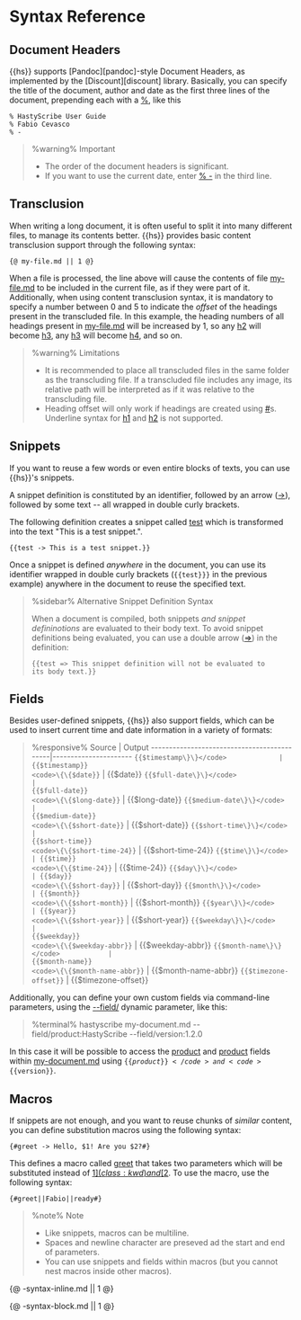 # Syntax Reference

## Document Headers

{{hs}} supports [Pandoc][pandoc]-style Document Headers, as implemented by the [Discount][discount] library. Basically, you can specify the title of the document, author and date as the first three lines of the document, prepending each with a [%](class:kwd), like this 

~~~
% HastyScribe User Guide
% Fabio Cevasco
% -
~~~

> %warning%
> Important
> 
>  * The order of the document headers is significant.
>  * If you want to use the current date, enter [% -](class:kwd) in the third line.

## Transclusion

When writing a long document, it is often useful to split it into many different files, to manage its contents better. {{hs}} provides basic content transclusion support through the following syntax:

<code>\{@ my-file.md || 1 @\}</code>

When a file is processed, the line above will cause the contents of file [my-file.md](class:file) to be included in the current file, as if they were part of it. Additionally, when using content transclusion syntax, it is mandatory to specify a number between 0 and 5 to indicate the _offset_ of the headings present in the transcluded file. In this example, the heading numbers of all headings present in [my-file.md](class:file) will be increased by 1, so any [h2](class:kwd) will become [h3](class:kwd), any [h3](class:kwd) will become [h4](class:kwd), and so on.

> %warning%
> Limitations
> 
> * It is recommended to place all transcluded files in the same folder as the transcluding file. If a transcluded file includes any image, its relative path will be interpreted as if it was relative to the transcluding file.
> * Heading offset will only work if headings are created using [#](class:kwd)s. Underline syntax for [h1](class:kwd) and [h2](class:kwd) is not supported.

## Snippets

If you want to reuse a few words or even entire blocks of texts, you can use {{hs}}'s snippets. 

A snippet definition is constituted by an identifier, followed by an arrow ([->](class:kwd)), followed by some text -- all wrapped in double curly brackets. 

The following definition creates a snippet called [test](class:kwd) which is transformed into the text "This is a test snippet.". 

<code>\{\{test -> This is a test snippet.\}\}</code>

Once a snippet is defined _anywhere_ in the document, you can use its identifier wrapped in double curly brackets (<code>\{\{test}\}\}</code> in the previous example) anywhere in the document to reuse the specified text.

> %sidebar%
> Alternative Snippet Definition Syntax
> 
> When a document is compiled, both snippets _and snippet defininotions_ are evaluated to their body text. To avoid snippet definitions being evaluated, you can use a double arrow ([=>](class:kwd)) in the definition:
> 
> <code>\{\{test => This snippet definition will not be evaluated to its body text.\}\}</code>

## Fields

Besides user-defined snippets, {{hs}} also support fields, which can be used to insert current time and date information in a variety of formats:

> %responsive%
> Source                                      | Output
> --------------------------------------------|----------------------
> <code>\{\{$timestamp\}\}</code>             | {{$timestamp}}
> <code>\{\{$date\}\}</code>                  | {{$date}}
> <code>\{\{$full-date\}\}</code>             | {{$full-date}}
> <code>\{\{$long-date\}\}</code>             | {{$long-date}}
> <code>\{\{$medium-date\}\}</code>           | {{$medium-date}}
> <code>\{\{$short-date\}\}</code>            | {{$short-date}}
> <code>\{\{$short-time\}\}</code>            | {{$short-time}}
> <code>\{\{$short-time-24\}\}</code>         | {{$short-time-24}}
> <code>\{\{$time\}\}</code>                  | {{$time}}
> <code>\{\{$time-24\}\}</code>               | {{$time-24}}
> <code>\{\{$day\}\}</code>                   | {{$day}}
> <code>\{\{$short-day\}\}</code>             | {{$short-day}}
> <code>\{\{$month\}\}</code>                 | {{$month}}
> <code>\{\{$short-month\}\}</code>           | {{$short-month}}
> <code>\{\{$year\}\}</code>                  | {{$year}}
> <code>\{\{$short-year\}\}</code>            | {{$short-year}}
> <code>\{\{$weekday\}\}</code>               | {{$weekday}}
> <code>\{\{$weekday-abbr\}\}</code>          | {{$weekday-abbr}}
> <code>\{\{$month-name\}\}</code>            | {{$month-name}}
> <code>\{\{$month-name-abbr\}\}</code>       | {{$month-name-abbr}}
> <code>\{\{$timezone-offset\}\}</code>       | {{$timezone-offset}}

Additionally, you can define your own custom fields via command-line parameters, using the [--field/](class:arg) dynamic parameter, like this:

> %terminal%
> hastyscribe my-document.md --field/product:HastyScribe --field/version:1.2.0

In this case it will be possible to access the [product](class:kwd) and [product](class:kwd) fields within [my-document.md](class:file) using <code>\{\{$product\}\}</code> and <code>\{\{$version\}\}</code>.

## Macros

If snippets are not enough, and you want to reuse chunks of _similar_ content, you can define substitution macros using the following syntax:

<code>\{#greet -> Hello, $1! Are you $2?#\}</code>

This defines a macro called [greet](class:kwd) that takes two parameters which will be substituted instead of [$1](class:kwd) and [$2](class:kwd). To use the macro, use the following syntax:

<code>\{#greet||Fabio||ready#\}</code>

> %note%
> Note
> 
> * Like snippets, macros can be multiline.
> * Spaces and newline character are preseved ad the start and end of parameters.
> * You can use snippets and fields within macros (but you cannot nest macros inside other macros).

{@ -syntax-inline.md || 1 @}

{@ -syntax-block.md || 1 @}
